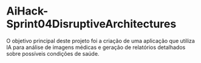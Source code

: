 # AiHack-Sprint04DisruptiveArchitectures
O objetivo principal deste projeto foi a criação de uma aplicação que utiliza IA para análise de imagens médicas e geração de relatórios detalhados sobre possíveis condições de saúde.
